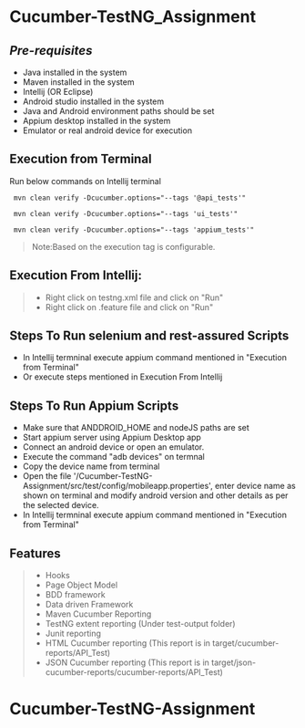 # Cucumber-TestNG_Assignment 
## _Pre-requisites_

- Java installed in the system
- Maven installed in the system
- Intellij (OR Eclipse)
- Android studio installed in the system
- Java and Android environment paths should be set
- Appium desktop installed in the system
- Emulator or real android device for execution


## Execution from Terminal
Run below commands on Intellij terminal
```
 mvn clean verify -Dcucumber.options="--tags '@api_tests'"
```
```
 mvn clean verify -Dcucumber.options="--tags 'ui_tests'"
``` 
```
 mvn clean verify -Dcucumber.options="--tags 'appium_tests'"
``` 
>Note:Based on the execution tag is configurable.

## Execution From Intellij:
> - Right click on testng.xml file and click on "Run"
> - Right click on .feature file and click on "Run"  

## Steps To Run selenium and rest-assured Scripts
- In Intellij termninal execute appium command mentioned in "Execution from Terminal"
- Or execute steps mentioned in Execution From Intellij

## Steps To Run Appium Scripts
- Make sure that ANDDROID_HOME and nodeJS paths are set
- Start appium server using Appium Desktop app
-  Connect an android device or open an emulator.
-  Execute the command "adb devices" on termnal
-  Copy the device name from terminal
-  Open the file '/Cucumber-TestNG-Assignment/src/test/config/mobileapp.properties', enter device name as shown on terminal and modify android version and other details as per the selected device.
-  In Intellij termninal execute appium command mentioned in "Execution from Terminal"

## Features
> - Hooks
> - Page Object Model
> - BDD framework
> - Data driven Framework
> - Maven Cucumber Reporting
> - TestNG extent reporting (Under test-output folder)
> - Junit reporting 
> - HTML  Cucumber reporting (This report is in target/cucumber-reports/API_Test)
> - JSON Cucumber reporting (This report is in target/json-cucumber-reports/cucumber-reports/API_Test)

# Cucumber-TestNG-Assignment
